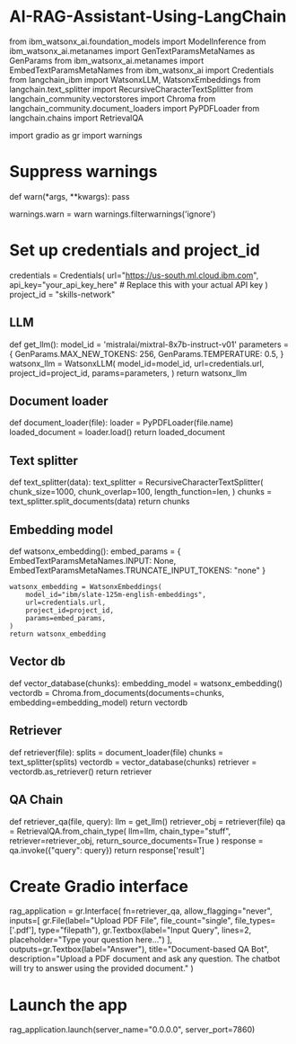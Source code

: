 # AI-RAG-Assistant-Using-LangChain
from ibm_watsonx_ai.foundation_models import ModelInference
from ibm_watsonx_ai.metanames import GenTextParamsMetaNames as GenParams
from ibm_watsonx_ai.metanames import EmbedTextParamsMetaNames
from ibm_watsonx_ai import Credentials
from langchain_ibm import WatsonxLLM, WatsonxEmbeddings
from langchain.text_splitter import RecursiveCharacterTextSplitter
from langchain_community.vectorstores import Chroma
from langchain_community.document_loaders import PyPDFLoader
from langchain.chains import RetrievalQA

import gradio as gr
import warnings

# Suppress warnings
def warn(*args, **kwargs):
    pass

warnings.warn = warn
warnings.filterwarnings('ignore')

# Set up credentials and project_id
credentials = Credentials(
    url="https://us-south.ml.cloud.ibm.com",
    api_key="your_api_key_here"  # Replace this with your actual API key
)
project_id = "skills-network"

## LLM
def get_llm():
    model_id = 'mistralai/mixtral-8x7b-instruct-v01'
    parameters = {
        GenParams.MAX_NEW_TOKENS: 256,
        GenParams.TEMPERATURE: 0.5,
    }
    watsonx_llm = WatsonxLLM(
        model_id=model_id,
        url=credentials.url,
        project_id=project_id,
        params=parameters,
    )
    return watsonx_llm

## Document loader
def document_loader(file):
    loader = PyPDFLoader(file.name)
    loaded_document = loader.load()
    return loaded_document

## Text splitter
def text_splitter(data):
    text_splitter = RecursiveCharacterTextSplitter(
        chunk_size=1000,
        chunk_overlap=100,
        length_function=len,
    )
    chunks = text_splitter.split_documents(data)
    return chunks

## Embedding model
def watsonx_embedding():
    embed_params = {
        EmbedTextParamsMetaNames.INPUT: None,
        EmbedTextParamsMetaNames.TRUNCATE_INPUT_TOKENS: "none"
    }

    watsonx_embedding = WatsonxEmbeddings(
        model_id="ibm/slate-125m-english-embeddings",
        url=credentials.url,
        project_id=project_id,
        params=embed_params,
    )
    return watsonx_embedding

## Vector db
def vector_database(chunks):
    embedding_model = watsonx_embedding()
    vectordb = Chroma.from_documents(documents=chunks, embedding=embedding_model)
    return vectordb

## Retriever
def retriever(file):
    splits = document_loader(file)
    chunks = text_splitter(splits)
    vectordb = vector_database(chunks)
    retriever = vectordb.as_retriever()
    return retriever

## QA Chain
def retriever_qa(file, query):
    llm = get_llm()
    retriever_obj = retriever(file)
    qa = RetrievalQA.from_chain_type(
        llm=llm,
        chain_type="stuff",
        retriever=retriever_obj,
        return_source_documents=True
    )
    response = qa.invoke({"query": query})
    return response['result']

# Create Gradio interface
rag_application = gr.Interface(
    fn=retriever_qa,
    allow_flagging="never",
    inputs=[
        gr.File(label="Upload PDF File", file_count="single", file_types=['.pdf'], type="filepath"),
        gr.Textbox(label="Input Query", lines=2, placeholder="Type your question here...")
    ],
    outputs=gr.Textbox(label="Answer"),
    title="Document-based QA Bot",
    description="Upload a PDF document and ask any question. The chatbot will try to answer using the provided document."
)

# Launch the app
rag_application.launch(server_name="0.0.0.0", server_port=7860)
